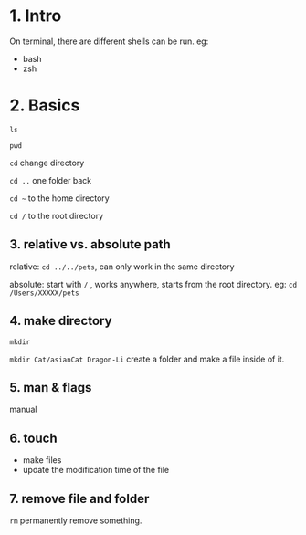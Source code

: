 # 1. Intro

On terminal, there are different shells can be run.
eg:

- bash
- zsh

# 2. Basics

`ls`

`pwd`

`cd` change directory

`cd ..` one folder back

`cd ~` to the home directory

`cd /` to the root directory

## 3. relative vs. absolute path

relative: `cd ../../pets`, can only work in the same directory

absolute: start with `/` , works anywhere, starts from the root directory. eg: `cd /Users/XXXXX/pets`

## 4. make directory

`mkdir`

`mkdir Cat/asianCat Dragon-Li` create a folder and make a file inside of it.

## 5. man & flags

manual

## 6. touch

- make files
- update the modification time of the file

## 7. remove file and folder

`rm` permanently remove something.
